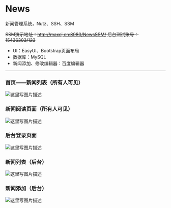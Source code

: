 # News
新闻管理系统，Nutz、SSH、SSM

~~SSM演示地址：http://maxcj.cn:8080/NewsSSM/
后台测试账号：15436303/123~~



* UI：EasyUI、Bootstrap页面布局
* 数据库：MySQL
* 新闻添加、修改编辑器：百度编辑器

----------

### 首页——新闻列表（所有人可见）
![这里写图片描述](https://img-blog.csdn.net/20180424202614778?watermark/2/text/aHR0cHM6Ly9ibG9nLmNzZG4ubmV0L3FxXzM1MTMxMjc4/font/5a6L5L2T/fontsize/400/fill/I0JBQkFCMA==/dissolve/70)

### 新闻阅读页面（所有人可见）
![这里写图片描述](https://img-blog.csdn.net/20180424202624612?watermark/2/text/aHR0cHM6Ly9ibG9nLmNzZG4ubmV0L3FxXzM1MTMxMjc4/font/5a6L5L2T/fontsize/400/fill/I0JBQkFCMA==/dissolve/70)

### 后台登录页面
![这里写图片描述](https://img-blog.csdn.net/20180424202656767?watermark/2/text/aHR0cHM6Ly9ibG9nLmNzZG4ubmV0L3FxXzM1MTMxMjc4/font/5a6L5L2T/fontsize/400/fill/I0JBQkFCMA==/dissolve/70)

### 新闻列表（后台）
![这里写图片描述](https://img-blog.csdn.net/20180424202635599?watermark/2/text/aHR0cHM6Ly9ibG9nLmNzZG4ubmV0L3FxXzM1MTMxMjc4/font/5a6L5L2T/fontsize/400/fill/I0JBQkFCMA==/dissolve/70)

### 新闻添加（后台）
![这里写图片描述](https://img-blog.csdn.net/20180424202706249?watermark/2/text/aHR0cHM6Ly9ibG9nLmNzZG4ubmV0L3FxXzM1MTMxMjc4/font/5a6L5L2T/fontsize/400/fill/I0JBQkFCMA==/dissolve/70)

